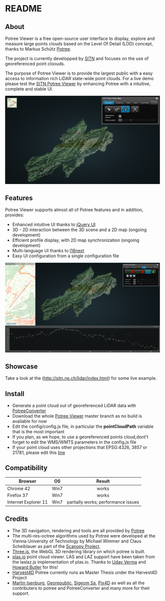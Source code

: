 
# README

## About

Potree Viewer is a free open-source user interface to display, explore and measure large points clouds based on the Level Of Detail (LOD) concept, thanks to Markus Schütz [Potree](http://potree.org).

The project is currently developped by [SITN](http://ne.ch/sitn) and focuses on the use of georeferenced point cloouds.

The purpose of Potree Viewer is to provide the largest public with a easy access to information rich LiDAR state-wide point clouds. For a live demo please test the [SITN Potree Viewer](http://sitn.ne.ch/lidar/index.html) by enhancing Potree with a intuitive, complete and stable UI.

![](./docs/images/basic_ui.png)

## Features

Potree Viewer supports almost all of Potree features and in addition, provides:

* Enhanced intuitive UI thanks to [jQuery UI](https://jqueryui.com/)
* 3D - 2D interaction between the 3D scene and a 2D map (ongoing development)
* Efficient profile display, with 2D map synchronization (ongoing development)
* Multi-language UI thanks to [I18next](http://i18next.com/)
* Easy UI configuration from a single configuration file

![](./docs/images/map_profile_synchro.png)


## Showcase

Take a look at the (http://sitn.ne.ch/lidar/index.html) for some live example.

## Install

* Generate a point cloud out of georeferenced LiDAR data with [PotreeConverter](https://github.com/potree/PotreeConverter)
* Download the whole [Potree Viewer](https://github.com/potree/PotreeViewer) master branch as no build is available for now
* Edit the config/config.js file, in particular the <b>pointCloudPath</b> variable that is the most important
* If you plan, as we hope, to use a georeferenced points cloud,dont't forget to edit the WMS/WMTS parameters in the config.js file
* If your point cloud uses other projections that EPSG:4326, 3857 or 21781, please edit this [line](https://github.com/potree/PotreeViewer/blob/master/index.html#L52)

## Compatibility

| Browser              | OS      | Result        |
| -------------------- |:-------:|:-------------:|
| Chrome 42            | Win7    | works         |
| Firefox 37           | Win7    | works         |
| Internet Explorer 11 | Win7    | partially works; performance issues |

## Credits

* The 3D navigation, rendering and tools are all provided by [Potree](http://potree.org)
* The multi-res-octree algorithms used by Potree were developed at the Vienna University of Technology by Michael Wimmer and Claus Scheiblauer as part of the [Scanopy Project](http://www.cg.tuwien.ac.at/research/projects/Scanopy/).
* [Three.js](https://github.com/mrdoob/three.js), the WebGL 3D rendering library on which potree is built.
* [plas.io](http://plas.io/) point cloud viewer. LAS and LAZ support have been taken from the laslaz.js implementation of plas.io. Thanks to [Uday Verma](https://twitter.com/udaykverma) and [Howard Butler](https://twitter.com/howardbutler) for this!
* [Harvest4D](https://harvest4d.org/) Potree currently runs as Master Thesis under the Harvest4D Project
* [Martin Isenburg](http://rapidlasso.com/), [Georepublic](http://georepublic.de/en/), [Sigeom Sa](http://www.sigeom.ch/), [Pix4D](http://pix4d.com/) as well as all the contributers to potree and PotreeConverter and many more for their support.
